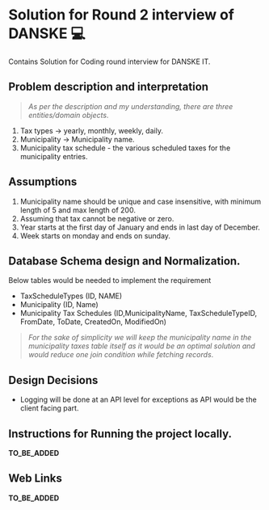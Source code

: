 # Solution for Round 2 interview of DANSKE :computer:
Contains Solution for Coding round interview for DANSKE IT.

## Problem description and interpretation
>_As per the description and my understanding, there are three entities/domain objects_.
1. Tax types -> yearly, monthly, weekly, daily.
2. Municipality -> Municipality name.
3. Municipality tax schedule - the various scheduled taxes for the municipality entries.


## Assumptions
1. Municipality name should be unique and case insensitive, with minimum length of 5 and max length of 200.
2. Assuming that tax cannot be negative or zero.
3. Year starts at the first day of January and ends in last day of December.
4. Week starts on monday and ends on sunday.

## Database Schema design and Normalization.
Below tables would be needed to implement the requirement

* TaxScheduleTypes (ID, NAME)
* Municipality (ID, Name)
* Municipality Tax Schedules (ID,MunicipalityName, TaxScheduleTypeID, FromDate, ToDate, CreatedOn, ModifiedOn)

> _For the sake of simplicity we will keep the municipality name in the municipality taxes table itself as it would be an optimal solution and would reduce one join condition while fetching records_.


## Design Decisions
* Logging will be done at an API level for exceptions as API would be the client facing part.

## Instructions for Running the project locally.
__TO_BE_ADDED__

## Web Links
__TO_BE_ADDED__